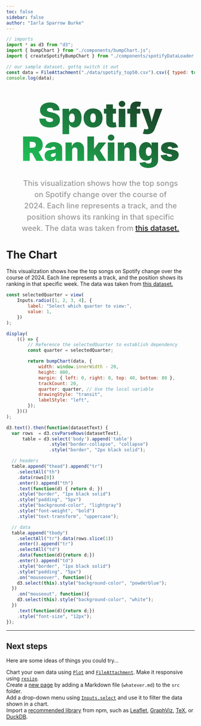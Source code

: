 ```yaml
---
toc: false
sidebar: false
author: "Iarla Sparrow Burke"
---
```


```js
// imports
import * as d3 from "d3";
import { bumpChart } from "./components/bumpChart.js";
import { createSpotifyBumpChart } from "./components/spotifyDataLoader.js";

// our sample dataset. gottq switch it out
const data = FileAttachment("./data/spotify_top50.csv").csv({ typed: true });
console.log(data);
```

<div class="hero">
  <h1>Spotify Rankings</h1>
  <h2>This visualization shows how the top songs on Spotify change over the course of 2024. Each line represents a track, and the position shows its ranking in that specific week. The data was taken from <a href="https://www.kaggle.com/datasets/federicocester97/spotify-global-chart-2024">this dataset.</a></h2>
</div>

# The Chart

This visualization shows how the top songs on Spotify change over the course of 2024. Each line represents a track, and the position shows its ranking in that specific week. The data was taken from [this dataset.](https://www.kaggle.com/datasets/federicocester97/spotify-global-chart-2024)

```js
const selectedQuarter = view(
	Inputs.radio([1, 2, 3, 4], {
		label: "Select which quarter to view:",
		value: 1,
	})
);
```

```js
display(
	(() => {
		// Reference the selectedQuarter to establish dependency
		const quarter = selectedQuarter;

		return bumpChart(data, {
			width: window.innerWidth - 20,
			height: 800,
			margin: { left: 0, right: 0, top: 40, bottom: 80 },
			trackCount: 20,
			quarter: quarter, // Use the local variable
			drawingStyle: "transit",
			labelStyle: "left",
		});
	})()
);

d3.text().then(function(datasetText) {
  var rows  = d3.csvParseRows(datasetText),
      table = d3.select('body').append('table')
                .style("border-collapse", "collapse")
                .style("border", "2px black solid");

  // headers
  table.append("thead").append("tr")
    .selectAll("th")
    .data(rows[0])
    .enter().append("th")
    .text(function(d) { return d; })
    .style("border", "1px black solid")
    .style("padding", "5px")
    .style("background-color", "lightgray")
    .style("font-weight", "bold")
    .style("text-transform", "uppercase");

  // data
  table.append("tbody")
    .selectAll("tr").data(rows.slice(1))
    .enter().append("tr")
    .selectAll("td")
    .data(function(d){return d;})
    .enter().append("td")
    .style("border", "1px black solid")
    .style("padding", "5px")
    .on("mouseover", function(){
    d3.select(this).style("background-color", "powderblue");
  })
    .on("mouseout", function(){
    d3.select(this).style("background-color", "white");
  })
    .text(function(d){return d;})
    .style("font-size", "12px");
});
```

---

## Next steps

Here are some ideas of things you could try…

<div class="grid grid-cols-4">
  <div class="card">
    Chart your own data using <a href="https://observablehq.com/framework/lib/plot"><code>Plot</code></a> and <a href="https://observablehq.com/framework/files"><code>FileAttachment</code></a>. Make it responsive using <a href="https://observablehq.com/framework/javascript#resize(render)"><code>resize</code></a>.
  </div>
  <div class="card">
    Create a <a href="https://observablehq.com/framework/project-structure">new page</a> by adding a Markdown file (<code>whatever.md</code>) to the <code>src</code> folder.
  </div>
  <div class="card">
    Add a drop-down menu using <a href="https://observablehq.com/framework/inputs/select"><code>Inputs.select</code></a> and use it to filter the data shown in a chart.
  </div>
  <div class="card">
    Import a <a href="https://observablehq.com/framework/imports">recommended library</a> from npm, such as <a href="https://observablehq.com/framework/lib/leaflet">Leaflet</a>, <a href="https://observablehq.com/framework/lib/dot">GraphViz</a>, <a href="https://observablehq.com/framework/lib/tex">TeX</a>, or <a href="https://observablehq.com/framework/lib/duckdb">DuckDB</a>.
  </div>
</div>

<style>

* {
  --accent: #2D856B;
}

.hero {
  display: flex;
  flex-direction: column;
  align-items: center;
  font-family: var(--sans-serif);
  margin: 0 0 2rem;
  text-wrap: balance;
  text-align: center;
}

.hero h1 {
  margin: 1rem 0;
  padding: 1rem 0;
  max-width: none;
  font-size: 14vw;
  font-weight: 900;
  line-height: 1;
  background: linear-gradient(30deg, #1ED760, currentColor);
  -webkit-background-clip: text;
  -webkit-text-fill-color: transparent;
  background-clip: text;
}

.hero h2 {
  margin: 0;
  max-width: 34em;
  font-size: 20px;
  font-style: initial;
  font-weight: 500;
  line-height: 1.5;
  color: #999;
}

@media (min-width: 640px) {
  .hero h1 {
    font-size: 90px;
  }
}

</style>
